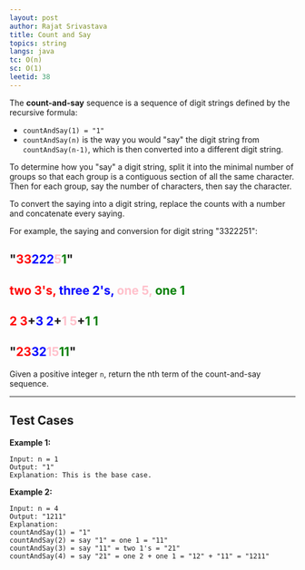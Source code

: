 ```yaml
---
layout: post
author: Rajat Srivastava
title: Count and Say
topics: string
langs: java
tc: O(n)
sc: O(1)
leetid: 38
---
```


The **count-and-say** sequence is a sequence of digit strings defined by the recursive formula:
- `countAndSay(1) = "1"`
- `countAndSay(n)` is the way you would "say" the digit string from `countAndSay(n-1)`, which is then converted into a different digit string.

To determine how you "say" a digit string, 
split it into the minimal number of groups so that each group is a contiguous section of all the same character. 
Then for each group, say the number of characters, then say the character. 

To convert the saying into a digit string, replace the counts with a number and concatenate every saying.

For example, the saying and conversion for digit string "3322251":
<h2>
"<span style='color:red;'>33</span><span style='color:blue;'>222</span><span style='color:pink;'>5</span><span style='color:green;'>1</span>"
</h2>
<h2>
<span style='color:red;'>two 3's, </span><span style='color:blue;'>three 2's, </span><span style='color:pink;'>one 5, </span><span style='color:green;'>one 1</span>
</h2>
<h2>
<span style='color:red;'>2 3</span>+<span style='color:blue;'>3 2</span>+<span style='color:pink;'>1 5</span>+<span style='color:green;'>1 1</span>
</h2>
<h2>
"<span style='color:red;'>23</span><span style='color:blue;'>32</span><span style='color:pink;'>15</span><span style='color:green;'>11</span>"
</h2>


Given a positive integer `n`, return the nth term of the count-and-say sequence.

---

## Test Cases

**Example 1:** 
```
Input: n = 1
Output: "1"
Explanation: This is the base case.
```

**Example 2:** 
```
Input: n = 4
Output: "1211"
Explanation:
countAndSay(1) = "1"
countAndSay(2) = say "1" = one 1 = "11"
countAndSay(3) = say "11" = two 1's = "21"
countAndSay(4) = say "21" = one 2 + one 1 = "12" + "11" = "1211"
```